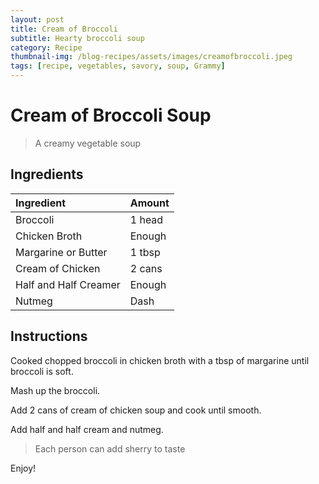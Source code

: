 ```yaml
---
layout: post
title: Cream of Broccoli
subtitle: Hearty broccoli soup
category: Recipe
thumbnail-img: /blog-recipes/assets/images/creamofbroccoli.jpeg
tags: [recipe, vegetables, savory, soup, Grammy]
---
```


# Cream of Broccoli Soup
> A creamy vegetable soup

## Ingredients

| Ingredient | Amount|
| :------ |:--- |
| Broccoli | 1 head |
| Chicken Broth | Enough | 
| Margarine or Butter | 1 tbsp |
| Cream of Chicken | 2 cans |
| Half and Half Creamer | Enough |
| Nutmeg | Dash |

## Instructions

Cooked chopped broccoli in chicken broth with a tbsp of margarine until broccoli is soft.

Mash up the broccoli.

Add 2 cans of cream of chicken soup and cook until smooth.

Add half and half cream and nutmeg.

> Each person can add sherry to taste

Enjoy!